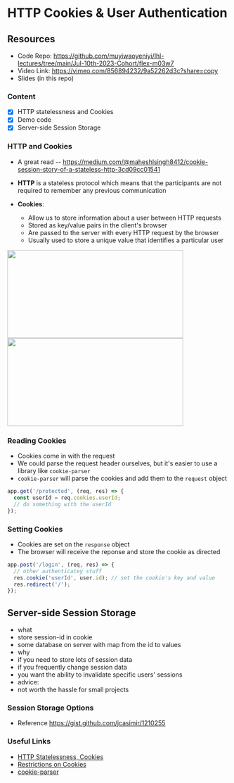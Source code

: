 # HTTP Cookies & User Authentication

## Resources
 - Code Repo: https://github.com/muyiwaoyeniyi/lhl-lectures/tree/main/Jul-10th-2023-Cohort/flex-m03w7
 - Video Link: https://vimeo.com/856894232/9a52262d3c?share=copy
 - Slides (in this repo)

### Content

- [x] HTTP statelessness and Cookies
- [x] Demo code
- [x] Server-side Session Storage

### HTTP and Cookies
- A great read -- https://medium.com/@maheshlsingh8412/cookie-session-story-of-a-stateless-http-3cd09cc01541

- **HTTP** is a stateless protocol which means that the participants are not required to remember any previous communication
- **Cookies**:
  - Allow us to store information about a user between HTTP requests
  - Stored as key/value pairs in the client's browser
  - Are passed to the server with every HTTP request by the browser
  - Usually used to store a unique value that identifies a particular user

<img src="https://miro.medium.com/max/1378/1*7BA8zaVExmMRpTlvtGaT5g.png" width="400" height="200" />

<img src="https://miro.medium.com/max/1390/1*hBAOZ8igMSo202TdfyNfqA.png" width="400" height="200" />

### Reading Cookies
- Cookies come in with the request
- We could parse the request header ourselves, but it's easier to use a library like `cookie-parser`
- `cookie-parser` will parse the cookies and add them to the `request` object

```js
app.get('/protected', (req, res) => {
  const userId = req.cookies.userId;
  // do something with the userId
});
```

### Setting Cookies
- Cookies are set on the `response` object
- The browser will receive the reponse and store the cookie as directed

```js
app.post('/login', (req, res) => {
  // other authenticatey stuff
  res.cookie('userId', user.id); // set the cookie's key and value
  res.redirect('/');
});
```

## Server-side Session Storage

- what
- store session-id in cookie
- some database on server with map from the id to values
- why
- if you need to store lots of session data
- if you frequently change session data
- you want the ability to invalidate specific users' sessions
- advice:
- not worth the hassle for small projects

### Session Storage Options

- Reference https://gist.github.com/jcasimir/1210255

### Useful Links
* [HTTP Statelessness, Cookies](https://medium.com/@maheshlsingh8412/cookie-session-story-of-a-stateless-http-3cd09cc01541)
* [Restrictions on Cookies](https://flaviocopes.com/cookies/#restrictions-of-cookies)
* [cookie-parser](https://www.npmjs.com/package/cookie-parser)